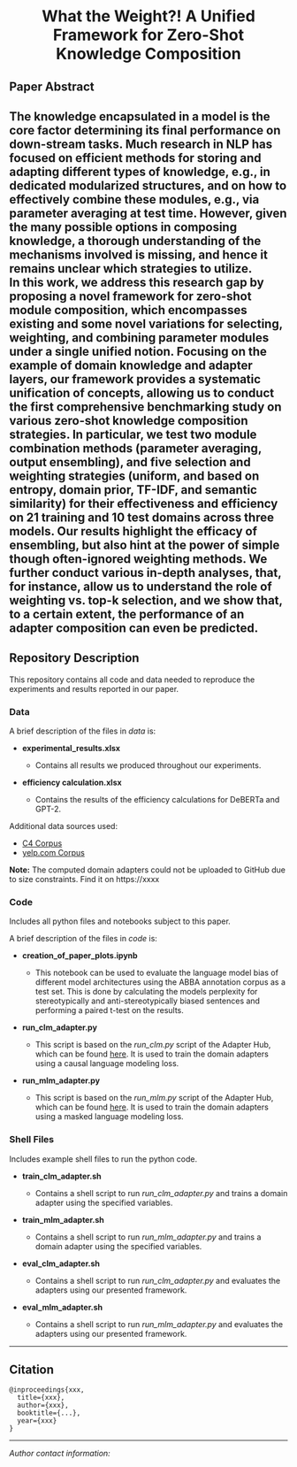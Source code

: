 
<h1 align="center">
<span>What the Weight?! A Unified Framework for Zero-Shot Knowledge Composition</span>
</h1>

## Paper Abstract
The knowledge encapsulated in a model is the core factor determining its final performance on down-stream tasks. Much research in NLP has focused on efficient methods for storing and adapting different types of knowledge, e.g., in dedicated modularized structures, and on how to effectively combine these modules, e.g., via  parameter averaging at test time. However, given the many possible options in composing knowledge, a thorough understanding of the mechanisms involved is missing, and hence it remains unclear which strategies to utilize.  
In this work, we address this research gap by proposing a novel framework for zero-shot module composition, which encompasses existing and some novel variations for selecting, weighting, and combining parameter modules under a single unified notion. Focusing on the example of domain knowledge and adapter layers, our framework provides a systematic unification of concepts, allowing us to conduct the first comprehensive benchmarking study on various zero-shot knowledge composition strategies. In particular, we test two module combination methods (parameter averaging, output ensembling), and five selection and weighting strategies (uniform, and based on entropy, domain prior, TF-IDF, and semantic similarity) for their effectiveness and efficiency on 21 training and 10 test domains across three models. Our results highlight the efficacy of ensembling, but also hint at the power of simple though often-ignored weighting methods. We further conduct various in-depth analyses, that, for instance, allow us to understand the role of weighting vs. top-k selection, and we show that, to a certain extent, the performance of an adapter composition can even be predicted.  
------------------------
## Repository Description

This repository contains all code and data needed to reproduce the experiments and results reported in our paper.

### Data 

A brief description of the files in *data* is:

- **experimental_results.xlsx**
    - Contains all results we produced throughout our experiments.

- **efficiency calculation.xlsx**
    - Contains the results of the efficiency calculations for DeBERTa and GPT-2.



Additional data sources used:
- [C4 Corpus](https://github.com/allenai/c4-documentation)
- [yelp.com Corpus](https://www.yelp.com/dataset)


**Note:** The computed domain adapters could not be uploaded to GitHub due to size constraints. Find it on https://xxxx


### Code

Includes all python files and notebooks subject to this paper.

A brief description of the files in *code* is:

- **creation_of_paper_plots.ipynb**
    - This notebook can be used to evaluate the language model bias of different model architectures using the ABBA annotation corpus as a test set. This is done by calculating the models perplexity for stereotypically and anti-stereotypically biased sentences and performing a paired t-test on the results.

- **run_clm_adapter.py**
    - This script is based on the *run_clm.py* script of the Adapter Hub, which can be found [here](https://github.com/Adapter-Hub/adapter-transformers/tree/master/examples/language-modeling). It is used to train the domain adapters using a causal language modeling loss.
- **run_mlm_adapter.py**
    - This script is based on the *run_mlm.py* script of the Adapter Hub, which can be found [here](https://github.com/Adapter-Hub/adapter-transformers/tree/master/examples/language-modeling). It is used to train the domain adapters using a masked language modeling loss.





### Shell Files

Includes example shell files to run the python code.

- **train_clm_adapter.sh**
    - Contains a shell script to run *run_clm_adapter.py* and trains a domain adapter using the specified variables. 

- **train_mlm_adapter.sh**
    - Contains a shell script to run *run_mlm_adapter.py* and trains a domain adapter using the specified variables. 

- **eval_clm_adapter.sh**
    - Contains a shell script to run *run_clm_adapter.py* and evaluates the adapters using our presented framework.

- **eval_mlm_adapter.sh**
    - Contains a shell script to run *run_mlm_adapter.py* and evaluates the adapters using our presented framework.




------------------------
## Citation

```
@inproceedings{xxx,
  title={xxx},
  author={xxx},
  booktitle={...},
  year={xxx}
}
```


---
*Author contact information:*


